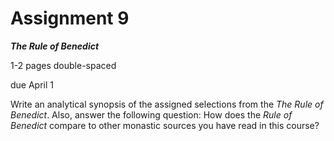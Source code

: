 # Assignment 9
**_The Rule of Benedict_**

1-2 pages double-spaced

due April 1

Write an analytical synopsis of the assigned selections from the _The Rule of Benedict_. Also, answer the following question: How does the _Rule of Benedict_ compare to other monastic sources you have read in this course?
